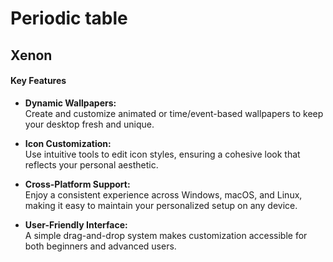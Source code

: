 # Periodic table

## Xenon

#### Key Features

- **Dynamic Wallpapers:**  
  Create and customize animated or time/event-based wallpapers to keep your desktop fresh and unique.

- **Icon Customization:**  
  Use intuitive tools to edit icon styles, ensuring a cohesive look that reflects your personal aesthetic.

- **Cross-Platform Support:**  
  Enjoy a consistent experience across Windows, macOS, and Linux, making it easy to maintain your personalized setup on any device.

- **User-Friendly Interface:**  
  A simple drag-and-drop system makes customization accessible for both beginners and advanced users.
